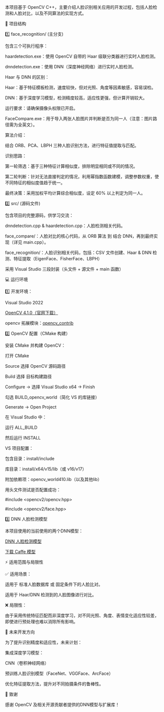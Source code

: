 本项目基于 OpenCV C++，主要介绍人脸识别相关应用的开发过程，包括人脸检测和人脸对比，以及不同算法的实现方式。

📂 项目结构

1️⃣ face_recognition/ (主分支)

包含三个可执行程序：

haardetection.exe：使用 OpenCV 自带的 Haar 级联分类器进行实时人脸检测。

dnndetection.exe：使用 DNN（深度神经网络）进行实时人脸检测。

Haar 与 DNN 的区别：

Haar：基于特征模板检测，速度较快，但对光照、角度等因素敏感，容易误检。

DNN：基于深度学习模型，检测精度较高，适应性更强，但计算开销较大。

运行要求：请确保摄像头权限已开启。

FaceCompare.exe：用于导入两张人脸图片并判断是否为同一人（注意：图片路径需为全英文）。

算法介绍：

结合 ORB、PCA、LBPH 三种人脸识别方法，进行特征值提取与匹配。

识别思路：

第一轮筛选：基于三种特征计算相似度，排除明显相同或不同的情况。

第二轮判断：针对无法直接判定的情况，利用幂指数函数建模，调整参数权重，使不同特征的相似度值趋于统一。

最终决策：采用加权平均计算综合相似度，设定 60% 以上判定为同一人。

2️⃣ src/ (源码文件)

包含项目的完整源码，供学习交流：

dnndetection.cpp & haardetection.cpp：人脸检测相关代码。

face_compare/：人脸对比的核心代码，从 ORB 算法 到 结合 DNN，再到最终实现（详见 main.cpp）。

face_recognition/：人脸识别相关代码，包括：CSV 文件创建、Haar & DNN 检测、特征提取（EigenFace、FisherFace、LBPH）

采用 Visual Studio 三段封装（头文件 + 源文件 + main 函数）

💻 运行环境

1️⃣ 开发环境：

Visual Studio 2022

[OpenCV 4.1.0（官网下载）](https://opencv.org/releases/)

opencv 拓展模块：[opencv_contrib](https://github.com/opencv/opencv_contrib)

2️⃣ OpenCV 配置（CMake 构建）

安装 CMake 并构建 OpenCV：

打开 CMake

Source 选择 OpenCV 源码路径

Build 选择 目标构建路径

Configure → 选择 Visual Studio x64 → Finish

勾选 BUILD_opencv_world（简化 VS 的库链接）

Generate → Open Project

在 Visual Studio 中：

运行 ALL_BUILD

然后运行 INSTALL


VS 项目配置：

包含目录：install/include

库目录：install/x64/v15/lib（或 v16/v17）

附加依赖项：opencv_world410.lib（以及其他lib）

用头文件测试是否配置成功：

#include <opencv2/opencv.hpp>

#include <opencv2/face.hpp>


3️⃣ DNN 人脸检测模型

本项目使用的当前使用的两个DNN模型：

[DNN 人脸检测模型](https://github.com/opencv/opencv/blob/master/samples/dnn/face_detector/deploy.prototxt)

[下载 Caffe 模型](https://github.com/opencv/opencv_3rdparty/raw/dnn_samples_face_detector_20170830/res10_300x300_ssd_iter_140000.caffemodel)

⚡ 适用范围与局限性

✅ 适用场景：

适用于 标准人脸数据库 或 固定条件下的人脸比对。

适用于 Haar/DNN 检测到的人脸图像进行对比。

❌ 局限性：

由于采用传统特征匹配而非深度学习，对不同光照、角度、表情变化适应性较差，即使进行预处理也难以消除所有影响。

🚀 未来开发方向

为了提升识别精度和适应性，未来计划：

集成深度学习模型：

CNN（卷积神经网络）

预训练人脸识别模型（FaceNet、VGGFace、ArcFace）

优化特征提取方法，提升对不同拍摄条件的鲁棒性。

📌 致谢

感谢 OpenCV 及相关开源贡献者提供的DNN模型与扩展库！

